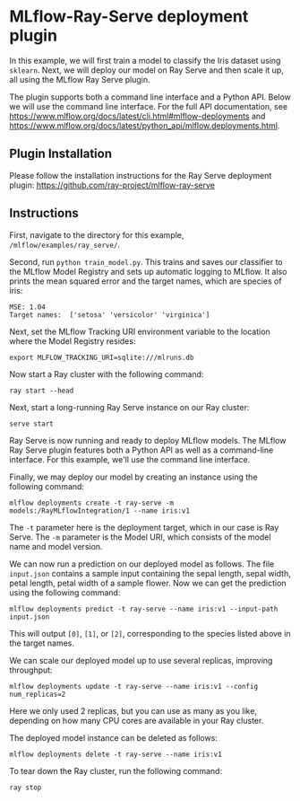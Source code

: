 # MLflow-Ray-Serve deployment plugin

In this example, we will first train a model to classify the Iris dataset using `sklearn`.  Next, we will deploy our model on Ray Serve and then scale it up, all using the MLflow Ray Serve plugin.

The plugin supports both a command line interface and a Python API.  Below we will use the command line interface.  For the full API documentation, see https://www.mlflow.org/docs/latest/cli.html#mlflow-deployments and https://www.mlflow.org/docs/latest/python_api/mlflow.deployments.html.

## Plugin Installation

Please follow the installation instructions for the Ray Serve deployment plugin: https://github.com/ray-project/mlflow-ray-serve

## Instructions

First, navigate to the directory for this example, `/mlflow/examples/ray_serve/`.

Second, run `python train_model.py`.  This trains and saves our classifier to the MLflow Model Registry and sets up automatic logging to MLflow.  It also prints the mean squared error and the target names, which are species of iris:
```
MSE: 1.04
Target names:  ['setosa' 'versicolor' 'virginica']
```

Next, set the MLflow Tracking URI environment variable to the location where the Model Registry resides:

`export MLFLOW_TRACKING_URI=sqlite:///mlruns.db`

Now start a Ray cluster with the following command:

`ray start --head`

Next, start a long-running Ray Serve instance on our Ray cluster:

`serve start`

Ray Serve is now running and ready to deploy MLflow models.  The MLflow Ray Serve plugin features both a Python API as well as a command-line interface. For this example, we'll use the command line interface.

Finally, we may deploy our model by creating an instance using the following command:

`mlflow deployments create -t ray-serve -m models:/RayMLflowIntegration/1 --name iris:v1`

The `-t` parameter here is the deployment target, which in our case is Ray Serve.  The `-m` parameter is the Model URI, which consists of the model name and model version.

We can now run a prediction on our deployed model as follows.  The file `input.json` contains a sample input containing the sepal length, sepal width, petal length, petal width of a sample flower.  Now we can get the prediction using the following command:

`mlflow deployments predict -t ray-serve --name iris:v1 --input-path input.json`

This will output `[0]`, `[1]`, or `[2]`, corresponding to the species listed above in the target names.

We can scale our deployed model up to use several replicas, improving throughput:

`mlflow deployments update -t ray-serve --name iris:v1 --config num_replicas=2`

Here we only used 2 replicas, but you can use as many as you like, depending on how many CPU cores are available in your Ray cluster.  

The deployed model instance can be deleted as follows:

`mlflow deployments delete -t ray-serve --name iris:v1`

To tear down the Ray cluster, run the following command:

`ray stop`
